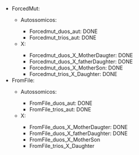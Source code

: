 <ul>
<li>ForcedMut:</li>
	<ul>
		<li>Autossomicos:</li>
			<ul>
				<li>Forcedmut_duos_aut: DONE</li>
				<li>Forcedmut_trios_aut: DONE</li>
			</ul>
		<li>X:</li>
			<ul>
				<li>Forcedmut_duos_X_MotherDaugter: DONE</li>
				<li>Forcedmut_duos_X_fatherDaughter: DONE</li>
				<li>Forcedmut_duos_X_MotherSon: DONE</li>
				<li>Forcedmut_trios_X_Daughter: DONE</li>
			</ul>
	</ul>
<li>FromFile:</li>
	<ul>
		<li>Autossomicos:</li>
		<ul>
			<li>FromFile_duos_aut: DONE</li>
			<li>FromFile_trios_aut: DONE</li>
		</ul>
		<li>X:</li>
		<ul>
			<li>FromFile_duos_X_MotherDaugter: DONE</li>
			<li>FromFile_duos_X_fatherDaughter: DONE</li>
			<li>FromFile_duos_X_MotherSon</li>	
			<li>FromFile_trios_X_Daughter</li>	
		</ul>
	</ul>
</ul>

	


